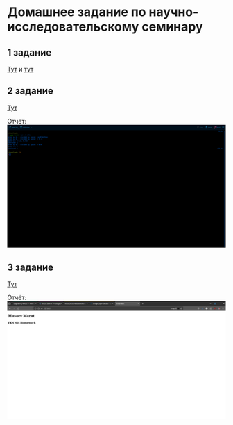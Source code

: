 # Домашнее задание по научно-исследовательскому семинару 

## 1 задание
[Тут](https://github.com/Kamchatskiy/nis-homework/commits/main/) и [тут](https://github.com/Kamchatskiy/nis-homework/blob/main/fio.md)

## 2 задание
[Тут](./calc)

Отчёт:
![2 задание](./report/calc.png)

## 3 задание
[Тут](./web-server/)

Отчёт:
![3 задание](./report/web-server.png)